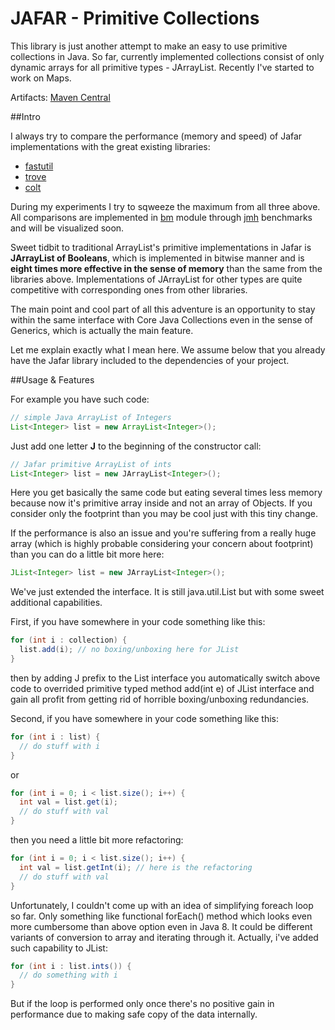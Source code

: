 JAFAR - Primitive Collections
=====

This library is just another attempt to make an easy to use primitive collections in Java.
So far, currently implemented collections consist of only dynamic arrays for all primitive types - JArrayList.
Recently I've started to work on Maps.

Artifacts: [Maven Central](https://search.maven.org/#search|ga|1|a%3A%22jafar-prim%22)

##Intro

I always try to compare the performance (memory and speed) of Jafar implementations with the great existing libraries:
* [fastutil](http://fastutil.di.unimi.it/)
* [trove](http://trove.starlight-systems.com/)
* [colt](http://acs.lbl.gov/ACSSoftware/colt/)

During my experiments I try to sqweeze the maximum from all three above.
All comparisons are implemented in [bm](https://github.com/andreytim/jafar/tree/master/bm) module through [jmh](http://openjdk.java.net/projects/code-tools/jmh/) benchmarks and will be visualized soon.

Sweet tidbit to traditional ArrayList's primitive implementations in Jafar is **JArrayList of Booleans**,
which is implemented in bitwise manner and is **eight times more effective in the sense of memory** than the same from the
libraries above.
Implementations of JArrayList for other types are quite competitive with corresponding ones from other libraries.

The main point and cool part of all this adventure is an opportunity to stay within the same interface with Core Java Collections even in the sense of Generics, which is actually the main feature.

Let me explain exactly what I mean here.
We assume below that you already have the Jafar library included to the dependencies of your project.

##Usage & Features

For example you have such code:

```java
// simple Java ArrayList of Integers
List<Integer> list = new ArrayList<Integer>();
```

Just add one letter **J** to the beginning of the constructor call:

```java
// Jafar primitive ArrayList of ints
List<Integer> list = new JArrayList<Integer>();
```

Here you get basically the same code but eating several times less memory because now it's primitive array inside and not an array of Objects. If you consider only the footprint than you may be cool just with this tiny change.

If the performance is also an issue and you're suffering from a really huge array (which is highly probable considering your concern about footprint) than you can do a little bit more here:

```java
JList<Integer> list = new JArrayList<Integer>();
```

We've just extended the interface. It is still java.util.List but with some sweet additional capabilities.

First, if you have somewhere in your code something like this:

```java
for (int i : collection) {
  list.add(i); // no boxing/unboxing here for JList
}
```

then by adding J prefix to the List interface you automatically switch above code to overrided primitive typed method add(int e) of JList interface and gain all profit from getting rid of horrible boxing/unboxing redundancies.

Second, if you have somewhere in your code something like this:

```java
for (int i : list) {
  // do stuff with i
}
```

or

```java
for (int i = 0; i < list.size(); i++) {
  int val = list.get(i);
  // do stuff with val
}
```

then you need a little bit more refactoring:

```java
for (int i = 0; i < list.size(); i++) {
  int val = list.getInt(i); // here is the refactoring
  // do stuff with val
}
```

Unfortunately, I couldn't come up with an idea of simplifying foreach loop so far.
Only something like functional forEach() method which looks even more cumbersome than above option even in Java 8.
It could be different variants of conversion to array and iterating through it.
Actually, i've added such capability to JList:

```java
for (int i : list.ints()) {
  // do something with i
}
```

But if the loop is performed only once there's no positive gain in performance due to making safe copy of the data
internally.
